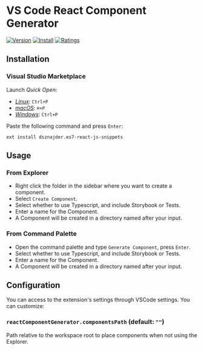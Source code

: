 # VS Code React Component Generator

[![Version](https://vsmarketplacebadge.apphb.com/version-short/brendon1555.react-component-generator.svg)](https://marketplace.visualstudio.com/items?itemName=brendon1555.react-component-generator)
[![Install](https://vsmarketplacebadge.apphb.com/installs-short/brendon1555.react-component-generator.svg)](https://marketplace.visualstudio.com/items?itemName=brendon1555.react-component-generator)
[![Ratings](https://vsmarketplacebadge.apphb.com/rating-short/brendon1555.react-component-generator.svg)](https://marketplace.visualstudio.com/items?itemName=brendon1555.react-component-generator)


## Installation

### Visual Studio Marketplace

Launch _Quick Open_:

- [_Linux_](https://code.visualstudio.com/shortcuts/keyboard-shortcuts-linux.pdf): `Ctrl+P`
- [_macOS_](https://code.visualstudio.com/shortcuts/keyboard-shortcuts-macos.pdf): `⌘+P`
- [_Windows_](https://code.visualstudio.com/shortcuts/keyboard-shortcuts-windows.pdf): `Ctrl+P`

Paste the following command and press `Enter`:

```shell
ext install dsznajder.es7-react-js-snippets
```

## Usage

### From Explorer

- Right click the folder in the sidebar where you want to create a component.
- Select `Create Component`.
- Select whether to use Typescript, and include Storybook or Tests.
- Enter a name for the Component.
- A Component will be created in a directory named after your input.

### From Command Palette

- Open the command palette and type `Generate Component`, press `Enter`.
- Select whether to use Typescript, and include Storybook or Tests.
- Enter a name for the Component.
- A Component will be created in a directory named after your input.


## Configuration

You can access to the extension's settings through VSCode settings. You can customize:

### `reactComponentGenerator.componentsPath` (default: `""`)
Path relative to the workspace root to place components when not using the Explorer.